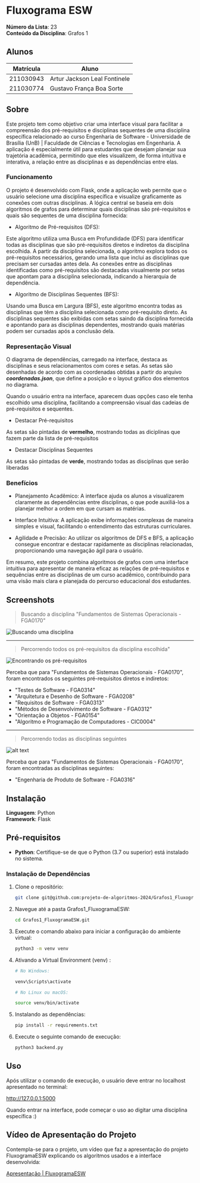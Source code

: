# Fluxograma ESW

**Número da Lista**: 23<br>
**Conteúdo da Disciplina**: Grafos 1<br>

## Alunos
|Matrícula | Aluno |
| -- | -- |
| 211030943  |  Artur Jackson Leal Fontinele |
| 211030774  |  Gustavo França Boa Sorte |

## Sobre 

Este projeto tem como objetivo criar uma interface visual para facilitar a compreensão dos pré-requisitos e disciplinas sequentes de uma disciplina específica relacionado ao curso Engenharia de Software - Universidade de Brasília (UnB) | Faculdade de Ciências e Tecnologias em Engenharia. A aplicação é especialmente útil para estudantes que desejam planejar sua trajetória acadêmica, permitindo que eles visualizem, de forma intuitiva e interativa, a relação entre as disciplinas e as dependências entre elas.

### Funcionamento

O projeto é desenvolvido com Flask, onde a aplicação web permite que o usuário selecione uma disciplina específica e visualize graficamente as conexões com outras disciplinas. A lógica central se baseia em dois algoritmos de grafos para determinar quais disciplinas são pré-requisitos e quais são sequentes de uma disciplina fornecida:

- Algoritmo de Pré-requisitos (DFS):

Este algoritmo utiliza uma Busca em Profundidade (DFS) para identificar todas as disciplinas que são pré-requisitos diretos e indiretos da disciplina escolhida.
A partir da disciplina selecionada, o algoritmo explora todos os pré-requisitos necessários, gerando uma lista que inclui as disciplinas que precisam ser cursadas antes dela.
As conexões entre as disciplinas identificadas como pré-requisitos são destacadas visualmente por setas que apontam para a disciplina selecionada, indicando a hierarquia de dependência.

- Algoritmo de Disciplinas Sequentes (BFS):

Usando uma Busca em Largura (BFS), este algoritmo encontra todas as disciplinas que têm a disciplina selecionada como pré-requisito direto.
As disciplinas sequentes são exibidas com setas saindo da disciplina fornecida e apontando para as disciplinas dependentes, mostrando quais matérias podem ser cursadas após a conclusão dela.

### Representação Visual

O diagrama de dependências, carregado na interface, destaca as disciplinas e seus relacionamentos com cores e setas. As setas são desenhadas de acordo com as coordenadas obtidas a partir do arquivo ***coordenadas.json***, que define a posição e o layout gráfico dos elementos no diagrama. 

Quando o usuário entra na interface, aparecem duas opções caso ele tenha escolhido uma disciplina, facilitando a compreensão visual das cadeias de pré-requisitos e sequentes.

- Destacar Pré-requisitos

As setas são pintadas de **vermelho**, mostrando todas as diciplinas que fazem parte da lista de pré-requisitos 

- Destacar Disciplinas Sequentes

As setas são pintadas de **verde**, mostrando todas as disciplinas que serão liberadas 

### Benefícios

- Planejamento Acadêmico: A interface ajuda os alunos a visualizarem claramente as dependências entre disciplinas, o que pode auxiliá-los a planejar melhor a ordem em que cursam as matérias.

- Interface Intuitiva: A aplicação exibe informações complexas de maneira simples e visual, facilitando o entendimento das estruturas curriculares.

- Agilidade e Precisão: Ao utilizar os algoritmos de DFS e BFS, a aplicação consegue encontrar e destacar rapidamente as disciplinas relacionadas, proporcionando uma navegação ágil para o usuário.

Em resumo, este projeto combina algoritmos de grafos com uma interface intuitiva para apresentar de maneira eficaz as relações de pré-requisitos e sequências entre as disciplinas de um curso acadêmico, contribuindo para uma visão mais clara e planejada do percurso educacional dos estudantes.

## Screenshots

> Buscando a disciplina "Fundamentos de Sistemas Operacionais - FGA0170"

![Buscando uma disciplina](./static/searchTPPE.png)

________________________________________________________________________________

 >Percorrendo todos os pré-requisitos da disciplina escolhida"

![Encontrando os pré-requisitos](./static/preTPPE.png)

Perceba que para "Fundamentos de Sistemas Operacionais - FGA0170", foram encontrados os seguintes pré-requisitos diretos e indiretos:

- "Testes de Software - FGA0314"
- "Arquitetura e Desenho de Software - FGA0208"
- "Requisitos de Software - FGA0313"
- "Métodos de Desenvolvimento de Software - FGA0312"
- "Orientação a Objetos - FGA0154"
- "Algoritmo e Programação de Computadores - CIC0004"

________________________________________________________________________________


> Percorrendo todas as disciplinas seguintes

![alt text](./static/TPPEsequentes.png)

Perceba que para "Fundamentos de Sistemas Operacionais - FGA0170", foram encontradas as disciplinas seguintes:

- "Engenharia de Produto de Software - FGA0316"

## Instalação 

**Linguagem**: Python<br>
**Framework**: Flask<br>

## Pré-requisitos

- **Python**: Certifique-se de que o Python (3.7 ou superior) está instalado no sistema.

### Instalação de Dependências

1. Clone o repositório:
   ```bash
   git clone git@github.com:projeto-de-algoritmos-2024/Grafos1_FluxogramaESW.git
   ```

2. Navegue até a pasta Grafos1_FluxogramaESW:
   ```bash
   cd Grafos1_FluxogramaESW.git
   ```

3. Execute o comando abaixo para iniciar a configuração do ambiente virtual:

    ```bash
    python3 -m venv venv
    ```

4. Ativando a Virtual Environment (venv) :

    ```bash
    # No Windows:

    venv\Scripts\activate

    # No Linux ou macOS:

    source venv/bin/activate
    ```

5. Instalando as dependências:

    ```bash
    pip install -r requirements.txt
    ```


4. Execute o seguinte comando de execução:
   ```bash
   python3 backend.py
   ```


## Uso 

Após utilizar o comando de execução, o usuário deve entrar no localhost apresentado no terminal: 

http://127.0.0.1:5000

Quando entrar na interface, pode começar o uso ao digitar uma disciplina específica :)

## Vídeo de Apresentação do Projeto

Contempla-se para o projeto, um vídeo que faz a apresentação do projeto FluxogramaESW explicando os algoritmos usados e a interface desenvolvida:

[Apresentação | FluxogramaESW](https://youtu.be/3QqrrJWemS8?si=e-ve4O05O1AjLpEE)





